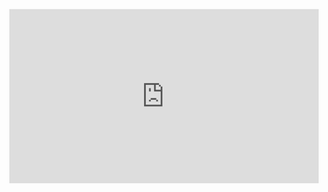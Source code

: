 <!DOCTYPE html>
<html lang="pt-BR">
<head>
<meta charset="UTF-8">
<title>video</title>
<link rel="stylesheet" href="styles.css">
</head>
<body>
<div class="video-box">
<iframe width="560" height="315" src="https://www.youtube.com/embed/kNJPalON82E" frameborder="0" allowfullscreen>/iframe>
‹div class="info"›
<h3>Titulo</h3>
‹p›Descrição breve do vídeo.‹/p>
</div>
</div>
</body>
</html>
